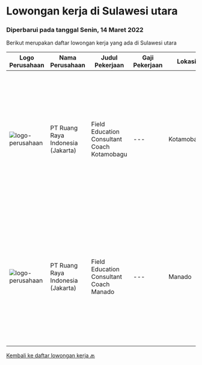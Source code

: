 
  # Lowongan kerja di Sulawesi utara

  ### Diperbarui pada tanggal Senin, 14 Maret 2022

  Berikut merupakan daftar lowongan kerja yang ada di Sulawesi utara

  |Logo Perusahaan | Nama Perusahaan | Judul Pekerjaan | Gaji Pekerjaan | Lokasi | Deskripsi | Tanggal diunggah | Pranala |
  | -------------- | --------------- | --------------- | --------- | --------- | -------------- | ------- | ----------- |
  |![logo-perusahaan](https://image-service-cdn.seek.com.au/7eee59ea5934120f389dd02961ddcb6b62946481/ee4dce1061f3f616224767ad58cb2fc751b8d2dc)|PT Ruang Raya Indonesia (Jakarta)|Field Education Consultant Coach Kotamobagu|---|Kotamobagu|Ruangguru is a tech-enabled education company that provides a one-stop learning experience for students to have better access to quality content and...|Kamis, 10 Maret 2022|https://www.jobstreet.co.id/id/job/field-education-consultant-coach-kotamobagu-1030728151?token=0~f9e815aa-a545-410c-bf3b-a6e0161e0d56&sectionRank=1&jobId=jobstreet-id-job-1030728151|
|![logo-perusahaan](https://image-service-cdn.seek.com.au/7eee59ea5934120f389dd02961ddcb6b62946481/ee4dce1061f3f616224767ad58cb2fc751b8d2dc)|PT Ruang Raya Indonesia (Jakarta)|Field Education Consultant Coach Manado|---|Manado|Ruangguru is a tech-enabled education company that provides a one-stop learning experience for students to have better access to quality content and...|Kamis, 10 Maret 2022|https://www.jobstreet.co.id/id/job/field-education-consultant-coach-manado-1030728085?token=0~f9e815aa-a545-410c-bf3b-a6e0161e0d56&sectionRank=2&jobId=jobstreet-id-job-1030728085|


  [Kembali ke daftar lowongan kerja 🔙](../README.md#daftar-lowongan-kerja)
  